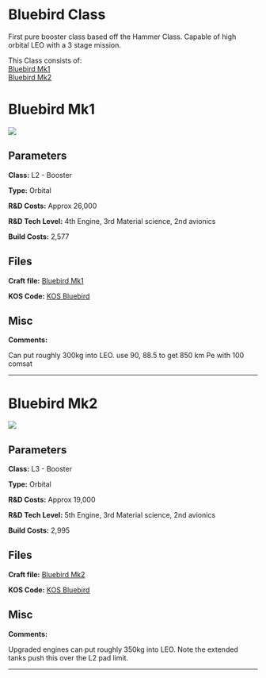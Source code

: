 # Bluebird Class

First pure booster class based off the Hammer Class. Capable of high orbital LEO with a 3 stage mission.

This Class consists of:\
[Bluebird Mk1](#Bluebird-Mk1)\
[Bluebird Mk2](#Bluebird-Mk2)

# Bluebird Mk1
![](https://i.imgur.com/PcmfHCZ.png)

## Parameters
**Class:** L2 - Booster

**Type:** Orbital

**R&D Costs:** Approx 26,000

**R&D Tech Level:** 4th Engine, 3rd Material science, 2nd avionics

**Build Costs:** 2,577
## Files
**Craft file:** [Bluebird Mk1](https://github.com/pike82/KSP-V1.12.3-RP-1/blob/master/Craft/Bluebird%20Mk1.craft)

**KOS Code:** [KOS Bluebird](https://github.com/pike82/KSP-V1.12.3-RP-1/blob/master/Booster/Bluebird.ks)
## Misc
**Comments:** 

Can put roughly 300kg into LEO. use 90, 88.5 to get 850 km Pe with 100 comsat

***

# Bluebird Mk2
![](https://i.imgur.com/nJLFsnv.png)

## Parameters
**Class:** L3 - Booster

**Type:** Orbital

**R&D Costs:** Approx 19,000

**R&D Tech Level:** 5th Engine, 3rd Material science, 2nd avionics

**Build Costs:** 2,995
## Files
**Craft file:** [Bluebird Mk2](https://github.com/pike82/KSP-V1.12.3-RP-1/blob/master/Craft/Bluebird%20Mk2.craft)

**KOS Code:** [KOS Bluebird](https://github.com/pike82/KSP-V1.12.3-RP-1/blob/master/Booster/Bluebird.ks)
## Misc
**Comments:** 

Upgraded engines can put roughly 350kg into LEO. Note the extended tanks push this over the L2 pad limit.

***